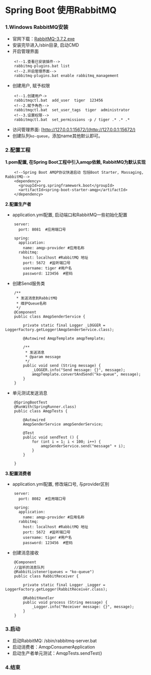 # Spring Boot 使用RabbitMQ

### 1.Windows RabbitMQ安装

- 官网下载：[RabbitMQ-3.7.2.exe](https://dl.bintray.com/rabbitmq/all/rabbitmq-server/3.7.2/rabbitmq-server-3.7.2.exe)
- 安装完毕进入/sbin目录, 启动CMD
- 开启管理界面
```
    <!--1.查看已安装插件-->
    rabbitmq-plugins.bat list
    <!--2.开启管理界面-->
    rabbitmq-plugins.bat enable rabbitmq_management
```
- 创建用户, 赋予权限
```
    <!--1.创建用户->
    rabbitmqctl.bat  add_user  tiger  123456
    <!--2.赋予角色-->
    rabbitmqctl.bat  set_user_tags  tiger  administrator
    <!--3.设置权限-->
    rabbitmqctl.bat  set_permissions -p / tiger .* .* .*
```
- 访问管理界面: [http://127.0.0.1:15672/](http://127.0.0.1:15672/)
- 创建队列`ko-queue`，添加name其他默认即可。

### 2.配置工程

**1.pom配置, 在Spring Boot工程中引入amqp依赖, RabbitMQ为默认实现**
```
    <!--Spring Boot AMQP协议快速启动 包括Boot Starter, Massaging, RabbitMQ-->
    <dependency>
      <groupId>org.springframework.boot</groupId>
      <artifactId>spring-boot-starter-amqp</artifactId>
    </dependency>
```

**2.配置生产者**

- application.yml配置, 启动端口和RabbitMQ一些初始化配置

```
    server:
      port: 8081  #应用端口号
    
    spring:
      application:
        name: amqp-provider #应用名称
      rabbitmq:
        host: localhost #RabbitMQ 地址
        port: 5672  #监听端口号
        username: tiger #用户名
        password: 123456  #密码
```

- 创建Send服务类
```
    /**
     * 发送消息到RabbitMQ
     * 维护Queue名称
     */
    @Component
    public class AmqpSenderService {
    
        private static final Logger _LOGGER = LoggerFactory.getLogger(AmqpSenderService.class);
    
        @Autowired AmqpTemplate amqpTemplate;
    
        /**
         * 发送消息
         * @param message
         */
        public void send (String message) {
            _LOGGER.info("Send message: {}", message);
            amqpTemplate.convertAndSend("ko-queue", message);
        }
    }
```

- 单元测试发送消息
```
    @SpringBootTest
    @RunWith(SpringRunner.class)
    public class AmqpTests {
    
        @Autowired
        AmqpSenderService amqpSenderService;
    
        @Test
        public void sendTest () {
            for (int i = 1; i < 100; i++) {
                amqpSenderService.send("message" + i);
            }
        }
    
    }
```

**3.配置消费者**

- application.yml配置, 修改端口号, 与provider区别
```
    server:
      port: 8082  #应用端口号
    
    spring:
      application:
        name: amqp-provider #应用名称
      rabbitmq:
        host: localhost #RabbitMQ 地址
        port: 5672  #监听端口号
        username: tiger #用户名
        password: 123456  #密码
```

- 创建消息接收

```
    @Component
    //监听的消息队列
    @RabbitListener(queues = "ko-queue")
    public class RabbitReceiver {
    
        private static final Logger _Logger = LoggerFactory.getLogger(RabbitReceiver.class);
    
        @RabbitHandler
        public void process (String message) {
            _Logger.info("Receiver message: {}", message);
        }
    }
```

### 3.启动

- 启动RabbitMQ: /sbin/rabbitmq-server.bat
- 启动消费者：AmqpConsumerApplication
- 启动生产者单元测试：AmqpTests.sendTest()

### 4.结束 